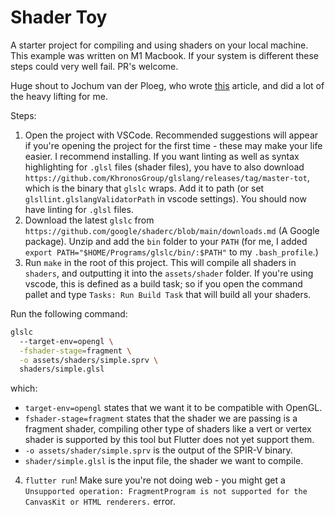# Shader Toy

A starter project for compiling and using shaders on your local machine. This example was written on M1 Macbook. If your system is different these steps could very well fail. PR's welcome.

Huge shout to Jochum van der Ploeg, who wrote [this](https://wolfenrain.medium.com/flutter-shaders-an-initial-look-d9eb98d3fd7a) article, and did a lot of the heavy lifting for me.

Steps:
1. Open the project with VSCode. Recommended suggestions will appear if you're opening the project for the first time - these may make your life easier. I recommend installing. If you want linting as well as syntax highlighting for `.glsl` files (shader files), you have to also download `https://github.com/KhronosGroup/glslang/releases/tag/master-tot`, which is the binary that `glslc` wraps. Add it to path (or set `glsllint.glslangValidatorPath` in vscode settings). You should now have linting for `.glsl` files.
2. Download the latest `glslc` from `https://github.com/google/shaderc/blob/main/downloads.md` (A Google package). Unzip and add the `bin` folder to your `PATH` (for me, I added `export PATH="$HOME/Programs/glslc/bin/:$PATH"` to my `.bash_profile`.) 
3. Run `make` in the root of this project. This will compile all shaders in `shaders`, and outputting it into the `assets/shader` folder. If you're using vscode, this is defined as a build task; so if you open the command pallet and type `Tasks: Run Build Task` that will build all your shaders.

Run the following command:

```bash
glslc 
  --target-env=opengl \
  -fshader-stage=fragment \
  -o assets/shaders/simple.sprv \
  shaders/simple.glsl
```

which:
- `target-env=opengl` states that we want it to be compatible with OpenGL.
- `fshader-stage=fragment` states that the shader we are passing is a fragment shader, compiling other type of shaders like a vert or vertex shader is supported by this tool but Flutter does not yet support them.
- `-o assets/shader/simple.sprv` is the output of the SPIR-V binary.
- `shader/simple.glsl` is the input file, the shader we want to compile.

4. `flutter run`! Make sure you're not doing web - you might get a `Unsupported operation: FragmentProgram is not supported for the CanvasKit or HTML renderers.` error.